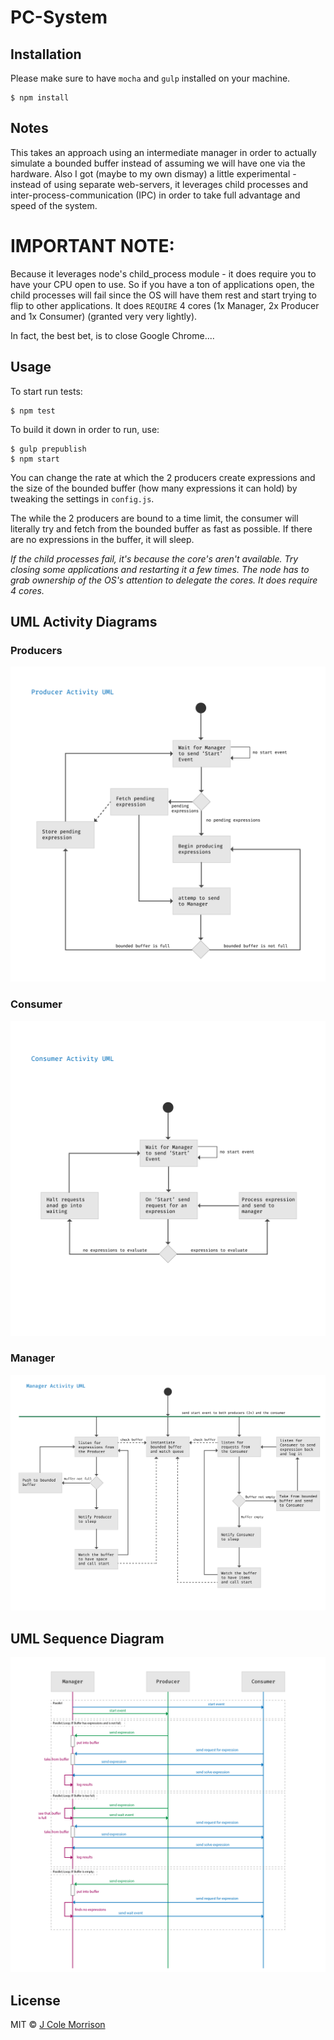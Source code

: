 # PC-System

## Installation

Please make sure to have `mocha` and `gulp` installed on your machine.

```
$ npm install
```

## Notes

This takes an approach using an intermediate manager in order to actually simulate a bounded buffer instead of assuming we will have one via the hardware.  Also I got (maybe to my own dismay) a little experimental - instead of using separate web-servers, it leverages child processes and inter-process-communication (IPC) in order to take full advantage and speed of the system.

# IMPORTANT NOTE:

Because it leverages node's child_process module - it does require you to have your CPU open to use.  So if you have a ton of applications open, the child processes will fail since the OS will have them rest and start trying to flip to other applications.  It does `REQUIRE` 4 cores (1x Manager, 2x Producer and 1x Consumer) (granted very very lightly).

In fact, the best bet, is to close Google Chrome....

## Usage

To start run tests:

```
$ npm test
```

To build it down in order to run, use:

```
$ gulp prepublish
$ npm start
```

You can change the rate at which the 2 producers create expressions and the size of the bounded buffer (how many expressions it can hold) by tweaking the settings in `config.js`.

The while the 2 producers are bound to a time limit, the consumer will literally try and fetch from the bounded buffer as fast as possible.  If there are no expressions in the buffer, it will sleep.

*If the child processes fail, it's because the core's aren't available.  Try closing some applications and restarting it a few times.  The node has to grab ownership of the OS's attention to delegate the cores.  It does require 4 cores.*


## UML Activity Diagrams

### Producers

![Producer Activity UML Diagram](/img/producer-uml-activity.png?raw=true)

### Consumer

![Consumer Activity UML Diagram](/img/consumer-uml-activity.png?raw=true)

### Manager

![Manager Activity UML Diagram](/img/manager-uml-activity.png?raw=true)

## UML Sequence Diagram

![UML Sequence Diagram](/img/pc-sequence-uml.png?raw=true)

## License

MIT © [J Cole Morrison](start.jcolemorrison.com)

